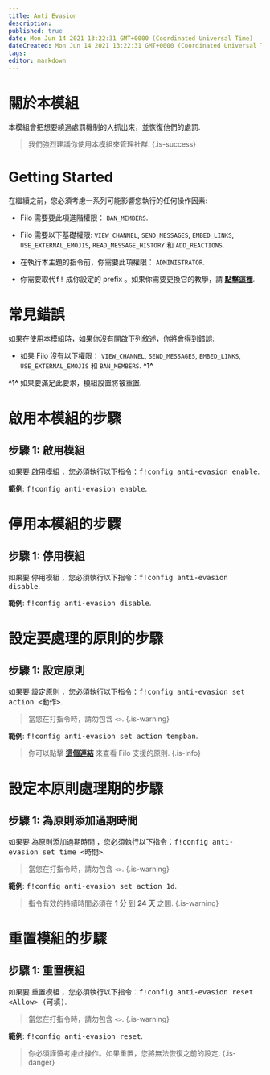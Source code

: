 ```yaml
---
title: Anti Evasion
description:
published: true
date: Mon Jun 14 2021 13:22:31 GMT+0000 (Coordinated Universal Time)
dateCreated: Mon Jun 14 2021 13:22:31 GMT+0000 (Coordinated Universal Time)
tags:
editor: markdown
---
```


# 關於本模組

本模組會把想要繞過處罰機制的人抓出來，並恢復他們的處罰.

> 我們強烈建議你使用本模組來管理社群.
{.is-success}

# Getting Started

在繼續之前，您必須考慮一系列可能影響您執行的任何操作因素:

- Filo 需要要此項進階權限： ``BAN_MEMBERS``.

- Filo 需要以下基礎權限: ``VIEW_CHANNEL``, ``SEND_MESSAGES``, ``EMBED_LINKS``, ``USE_EXTERNAL_EMOJIS``, ``READ_MESSAGE_HISTORY`` 和 ``ADD_REACTIONS``.

- 在執行本主題的指令前，你需要此項權限： ``ADMINISTRATOR``.

- 你需要取代<kbd>f!</kbd> 成你設定的 prefix 。如果你需要更換它的教學，請 **[點擊這裡](https://wiki.filobot.xyz/zh-Tw/modules/prefix)**.

# 常見錯誤

如果在使用本模組時，如果你沒有開啟下列敘述，你將會得到錯誤:

- 如果 Filo 沒有以下權限： ``VIEW_CHANNEL``, ``SEND_MESSAGES``, ``EMBED_LINKS``, ``USE_EXTERNAL_EMOJIS`` 和 ``BAN_MEMBERS``. **^1^**

**^1^** 如果要滿足此要求，模組設置將被重置.

# 啟用本模組的步驟

## **步驟 1**: 啟用模組

如果要 啟用模組 ，您必須執行以下指令：<kbd>f!config anti-evasion enable</kbd>.

**範例**: <kbd>f!config anti-evasion enable</kbd>.

# 停用本模組的步驟

## **步驟 1**: 停用模組

如果要 停用模組 ，您必須執行以下指令：<kbd>f!config anti-evasion disable</kbd>.

**範例**: <kbd>f!config anti-evasion disable</kbd>.

# 設定要處理的原則的步驟

## **步驟 1**: 設定原則

如果要 設定原則 ，您必須執行以下指令：<kbd>f!config anti-evasion set action \<動作></kbd>.

> 當您在打指令時，請勿包含 ``<>``.
{.is-warning}

**範例**: <kbd>f!config anti-evasion set action tempban</kbd>.

> 你可以點擊 **[這個連結](https://wiki.filobot.xyz/zh-Tw/modules/anti-evasion/actions)** 來查看 Filo 支援的原則.
{.is-info}

# 設定本原則處理期的步驟

## **步驟 1**: 為原則添加過期時間

如果要 為原則添加過期時間 ，您必須執行以下指令：<kbd>f!config anti-evasion set time \<時間></kbd>.

> 當您在打指令時，請勿包含 ``<>``.
{.is-warning}

**範例**: <kbd>f!config anti-evasion set action 1d</kbd>.

> 指令有效的持續時間必須在 **1 分** 到 **24 天** 之間.
{.is-warning}

# 重置模組的步驟

## **步驟 1**: 重置模組

如果要 重置模組 ，您必須執行以下指令：<kbd>f!config anti-evasion reset \<Allow> (可填)</kbd>.

> 當您在打指令時，請勿包含 ``<>``.
{.is-warning}

**範例**: <kbd>f!config anti-evasion reset</kbd>.

> 你必須謹慎考慮此操作。如果重置，您將無法恢復之前的設定.
{.is-danger}

